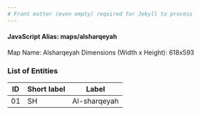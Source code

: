 ```yaml
---
# Front matter (even empty) required for Jekyll to process
---
```


#### JavaScript Alias: maps/alsharqeyah

Map Name: Alsharqeyah
Dimensions (Width x Height): 618x593

### List of Entities

| ID  | Short label | Label        |
| --- | ----------- | ------------ |
| 01  | SH          | Al-sharqeyah |
